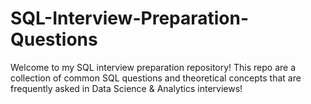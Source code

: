 # SQL-Interview-Preparation-Questions
Welcome to my SQL interview preparation repository! This repo are a collection of common SQL questions and theoretical concepts that are frequently asked in Data Science &amp; Analytics interviews!
